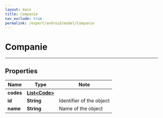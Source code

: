```yaml
---
layout: main
title: Companie
nav_exclude: true
permalink: /expert/android/model/Companie
---
```


# Companie

---

## Properties

Name | Type | Note
---- | ---- | ----
**codes** | [**List&lt;Code&gt;**](Code.md) | 
**id** | **String** | Identifier of the object 
**name** | **String** | Name of the object 

